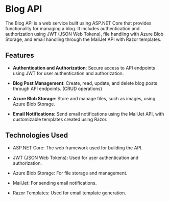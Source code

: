 # Blog API

The Blog API is a web service built using ASP.NET Core that provides functionality for managing a blog. It includes authentication and authorization using JWT (JSON Web Tokens), file handling with Azure Blob Storage, and email handling through the MailJet API with Razor templates.

## Features

- **Authentication and Authorization**: Secure access to API endpoints using JWT for user authentication and authorization.

- **Blog Post Management**: Create, read, update, and delete blog posts through API endpoints. (CRUD operations)

- **Azure Blob Storage**: Store and manage files, such as images, using Azure Blob Storage.

- **Email Notifications**: Send email notifications using the MailJet API, with customizable templates created using Razor.

## Technologies Used

- ASP.NET Core: The web framework used for building the API.

- JWT (JSON Web Tokens): Used for user authentication and authorization.

- Azure Blob Storage: For file storage and management.

- MailJet: For sending email notifications.

- Razor Templates: Used for email template generation.

